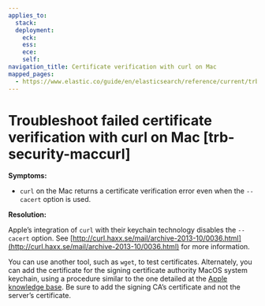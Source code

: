 ```yaml
---
applies_to:
  stack: 
  deployment:
    eck: 
    ess: 
    ece: 
    self: 
navigation_title: Certificate verification with curl on Mac
mapped_pages:
  - https://www.elastic.co/guide/en/elasticsearch/reference/current/trb-security-maccurl.html
---
```


# Troubleshoot failed certificate verification with curl on Mac [trb-security-maccurl]

**Symptoms:**

* `curl` on the Mac returns a certificate verification error even when the `--cacert` option is used.

**Resolution:**

Apple’s integration of `curl` with their keychain technology disables the `--cacert` option. See [http://curl.haxx.se/mail/archive-2013-10/0036.html](http://curl.haxx.se/mail/archive-2013-10/0036.html) for more information.

You can use another tool, such as `wget`, to test certificates. Alternately, you can add the certificate for the signing certificate authority MacOS system keychain, using a procedure similar to the one detailed at the [Apple knowledge base](http://support.apple.com/kb/PH14003). Be sure to add the signing CA’s certificate and not the server’s certificate.

